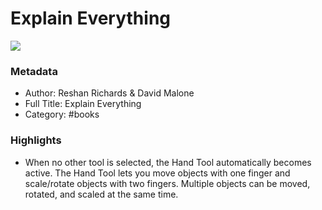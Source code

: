 # Explain Everything

![](https://readwise-assets.s3.amazonaws.com/static/images/default-book-icon-3.40504e56b01b.png)

### Metadata

- Author: Reshan Richards & David Malone
- Full Title: Explain Everything
- Category: #books

### Highlights

- When no other tool is selected, the Hand Tool automatically becomes active. The Hand Tool lets you move objects with one finger and scale/rotate objects with two fingers. Multiple objects can be moved, rotated, and scaled at the same time.
